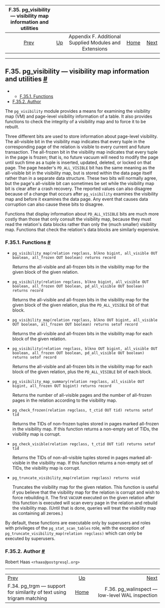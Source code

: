 <!--?xml version="1.0" encoding="UTF-8" standalone="no"?-->

|                   F.35. pg\_visibility — visibility map information and utilities                   |                                                                             |                                                        |                                                       |                                                                             |
| :-------------------------------------------------------------------------------------------------: | :-------------------------------------------------------------------------- | :----------------------------------------------------: | ----------------------------------------------------: | --------------------------------------------------------------------------: |
| [Prev](pgtrgm.html "F.34. pg_trgm —&#xA;   support for similarity of text using trigram matching")  | [Up](contrib.html "Appendix F. Additional Supplied Modules and Extensions") | Appendix F. Additional Supplied Modules and Extensions | [Home](index.html "PostgreSQL 17devel Documentation") |  [Next](pgwalinspect.html "F.36. pg_walinspect — low-level WAL inspection") |

***

## F.35. pg\_visibility — visibility map information and utilities [#](#PGVISIBILITY)

  * *   [F.35.1. Functions](pgvisibility.html#PGVISIBILITY-FUNCS)
  * [F.35.2. Author](pgvisibility.html#PGVISIBILITY-AUTHOR)

The `pg_visibility` module provides a means for examining the visibility map (VM) and page-level visibility information of a table. It also provides functions to check the integrity of a visibility map and to force it to be rebuilt.

Three different bits are used to store information about page-level visibility. The all-visible bit in the visibility map indicates that every tuple in the corresponding page of the relation is visible to every current and future transaction. The all-frozen bit in the visibility map indicates that every tuple in the page is frozen; that is, no future vacuum will need to modify the page until such time as a tuple is inserted, updated, deleted, or locked on that page. The page header's `PD_ALL_VISIBLE` bit has the same meaning as the all-visible bit in the visibility map, but is stored within the data page itself rather than in a separate data structure. These two bits will normally agree, but the page's all-visible bit can sometimes be set while the visibility map bit is clear after a crash recovery. The reported values can also disagree because of a change that occurs after `pg_visibility` examines the visibility map and before it examines the data page. Any event that causes data corruption can also cause these bits to disagree.

Functions that display information about `PD_ALL_VISIBLE` bits are much more costly than those that only consult the visibility map, because they must read the relation's data blocks rather than only the (much smaller) visibility map. Functions that check the relation's data blocks are similarly expensive.

### F.35.1. Functions [#](#PGVISIBILITY-FUNCS)

* `pg_visibility_map(relation regclass, blkno bigint, all_visible OUT boolean, all_frozen OUT boolean) returns record`

    Returns the all-visible and all-frozen bits in the visibility map for the given block of the given relation.

* `pg_visibility(relation regclass, blkno bigint, all_visible OUT boolean, all_frozen OUT boolean, pd_all_visible OUT boolean) returns record`

    Returns the all-visible and all-frozen bits in the visibility map for the given block of the given relation, plus the `PD_ALL_VISIBLE` bit of that block.

* `pg_visibility_map(relation regclass, blkno OUT bigint, all_visible OUT boolean, all_frozen OUT boolean) returns setof record`

    Returns the all-visible and all-frozen bits in the visibility map for each block of the given relation.

* `pg_visibility(relation regclass, blkno OUT bigint, all_visible OUT boolean, all_frozen OUT boolean, pd_all_visible OUT boolean) returns setof record`

    Returns the all-visible and all-frozen bits in the visibility map for each block of the given relation, plus the `PD_ALL_VISIBLE` bit of each block.

* `pg_visibility_map_summary(relation regclass, all_visible OUT bigint, all_frozen OUT bigint) returns record`

    Returns the number of all-visible pages and the number of all-frozen pages in the relation according to the visibility map.

* `pg_check_frozen(relation regclass, t_ctid OUT tid) returns setof tid`

    Returns the TIDs of non-frozen tuples stored in pages marked all-frozen in the visibility map. If this function returns a non-empty set of TIDs, the visibility map is corrupt.

* `pg_check_visible(relation regclass, t_ctid OUT tid) returns setof tid`

    Returns the TIDs of non-all-visible tuples stored in pages marked all-visible in the visibility map. If this function returns a non-empty set of TIDs, the visibility map is corrupt.

* `pg_truncate_visibility_map(relation regclass) returns void`

    Truncates the visibility map for the given relation. This function is useful if you believe that the visibility map for the relation is corrupt and wish to force rebuilding it. The first `VACUUM` executed on the given relation after this function is executed will scan every page in the relation and rebuild the visibility map. (Until that is done, queries will treat the visibility map as containing all zeroes.)

By default, these functions are executable only by superusers and roles with privileges of the `pg_stat_scan_tables` role, with the exception of `pg_truncate_visibility_map(relation regclass)` which can only be executed by superusers.

### F.35.2. Author [#](#PGVISIBILITY-AUTHOR)

Robert Haas `<rhaas@postgresql.org>`

***

|                                                                                                     |                                                                             |                                                                             |
| :-------------------------------------------------------------------------------------------------- | :-------------------------------------------------------------------------: | --------------------------------------------------------------------------: |
| [Prev](pgtrgm.html "F.34. pg_trgm —&#xA;   support for similarity of text using trigram matching")  | [Up](contrib.html "Appendix F. Additional Supplied Modules and Extensions") |  [Next](pgwalinspect.html "F.36. pg_walinspect — low-level WAL inspection") |
| F.34. pg\_trgm — support for similarity of text using trigram matching                              |            [Home](index.html "PostgreSQL 17devel Documentation")            |                             F.36. pg\_walinspect — low-level WAL inspection |
